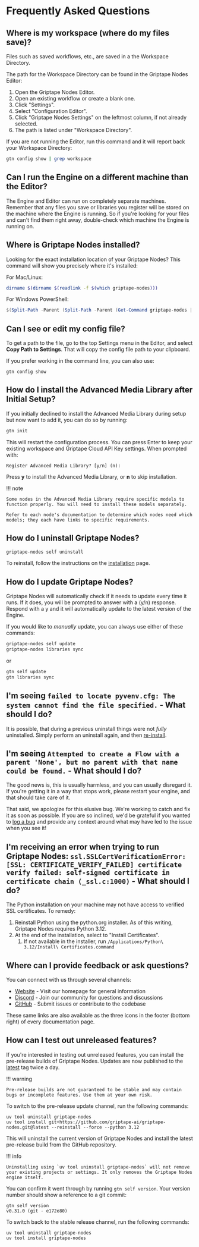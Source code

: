 # Frequently Asked Questions

## Where is my workspace (where do my files save)?

Files such as saved workflows, etc., are saved in a the Workspace Directory.

The path for the Workspace Directory can be found in the Griptape Nodes Editor:

1. Open the Griptape Nodes Editor.
1. Open an existing workflow or create a blank one.
1. Click "Settings".
1. Select "Configuration Editor".
1. Click "Griptape Nodes Settings" on the leftmost column, if not already selected.
1. The path is listed under "Workspace Directory".

If you are not running the Editor, run this command and it will report back your Workspace Directory:

```bash
gtn config show | grep workspace
```

## Can I run the Engine on a different machine than the Editor?

The Engine and Editor can run on completely separate machines. Remember that any files you save or libraries you register will be stored on the machine where the Engine is running. So if you're looking for your files and can't find them right away, double-check which machine the Engine is running on.

## Where is Griptape Nodes installed?

Looking for the exact installation location of your Griptape Nodes? This command will show you precisely where it's installed:

For Mac/Linux:

```bash
dirname $(dirname $(readlink -f $(which griptape-nodes)))
```

For Windows PowerShell:

```powershell
$(Split-Path -Parent (Split-Path -Parent (Get-Command griptape-nodes | Select-Object -ExpandProperty Source)))
```

## Can I see or edit my config file?

To get a path to the file, go to the top Settings menu in the Editor, and select **Copy Path to Settings**. That will copy the config file path to your clipboard.

If you prefer working in the command line, you can also use:

```
gtn config show
```

## How do I install the Advanced Media Library after Initial Setup?

If you initially declined to install the Advanced Media Library during setup but now want to add it, you can do so by running:

```bash
gtn init
```

This will restart the configuration process. You can press Enter to keep your existing workspace and Griptape Cloud API Key settings. When prompted with:

```
Register Advanced Media Library? [y/n] (n):
```

Press **y** to install the Advanced Media Library, or **n** to skip installation.

!!! note

    Some nodes in the Advanced Media Library require specific models to function properly. You will need to install these models separately.

    Refer to each node's documentation to determine which nodes need which models; they each have links to specific requirements.

## How do I uninstall Griptape Nodes?

```bash
griptape-nodes self uninstall
```

To reinstall, follow the instructions on the [installation](installation.md) page.

## How do I update Griptape Nodes?

Griptape Nodes will automatically check if it needs to update every time it runs. If it does, you will be prompted to answer with a (y/n) response. Respond with a y and it will automatically update to the latest version of the Engine.

If you would like to _manually_ update, you can always use either of these commands:

```bash
griptape-nodes self update
griptape-nodes libraries sync
```

or

```bash
gtn self update
gtn libraries sync
```

## I'm seeing `failed to locate pyvenv.cfg: The system cannot find the file specified.` - What should I do?

It is possible, that during a previous uninstall things were not _fully_ uninstalled. Simply perform an uninstall again, and then [re-install](installation.md).

## I'm seeing `Attempted to create a Flow with a parent 'None', but no parent with that name could be found.` - What should I do?

The good news is, this is usually harmless, and you can usually disregard it. If you're getting it in a way that stops work, please restart your engine, and that should take care of it.

That said, we apologize for this elusive bug. We're working to catch and fix it as soon as possible. If you are so inclined, we'd be grateful if you wanted to [log a bug](https://github.com/griptape-ai/griptape-nodes/issues/new?template=bug_report.yml&title=Attempted%20to%20create%20flow%20with%20a%20parent%20%27None%27) and provide any context around what may have led to the issue when you see it!

## I'm receiving an error when trying to run Griptape Nodes: `ssl.SSLCertVerificationError: [SSL: CERTIFICATE_VERIFY_FAILED] certificate verify failed: self-signed certificate in certificate chain (_ssl.c:1000)` - What should I do?

The Python installation on your machine may not have access to verified SSL certificates. To remedy:

1. Reinstall Python using the python.org installer. As of this writing, Griptape Nodes requires Python 3.12.
1. At the end of the installation, select to "Install Certificates".
    1. If not available in the installer, run `/Applications/Python\ 3.12/Install\ Certificates.command`

## Where can I provide feedback or ask questions?

You can connect with us through several channels:

- [Website](https://www.griptape.ai) - Visit our homepage for general information
- [Discord](https://discord.gg/gnWRz88eym) - Join our community for questions and discussions
- [GitHub](https://github.com/griptape-ai/griptape-nodes) - Submit issues or contribute to the codebase

These same links are also available as the three icons in the footer (bottom right) of every documentation page.

## How can I test out unreleased features?

If you're interested in testing out unreleased features, you can install the pre-release builds of Griptape Nodes.
Updates are now published to the [latest](https://github.com/griptape-ai/griptape-nodes/releases/tag/latest) tag twice a day.

!!! warning

    Pre-release builds are not guaranteed to be stable and may contain bugs or incomplete features. Use them at your own risk.

To switch to the pre-release update channel, run the following commands:

```
uv tool uninstall griptape-nodes
uv tool install git+https://github.com/griptape-ai/griptape-nodes.git@latest --reinstall --force --python 3.12
```

This will uninstall the current version of Griptape Nodes and install the latest pre-release build from the GitHub repository.

!!! info

    Uninstalling using `uv tool uninstall griptape-nodes` will not remove your existing projects or settings. It only removes the Griptape Nodes engine itself.

You can confirm it went through by running `gtn self version`. Your version number should show a reference to a git commit:

```
gtn self version
v0.31.0 (git - e172e80)
```

To switch back to the stable release channel, run the following commands:

```
uv tool uninstall griptape-nodes
uv tool install griptape-nodes
```
